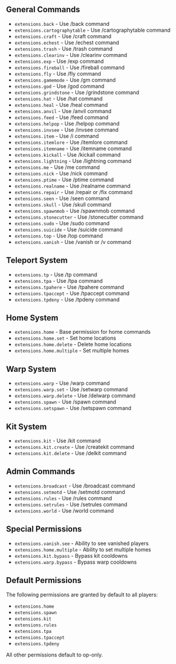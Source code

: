   ## General Commands
- `extensions.back` - Use /back command
- `extensions.cartographytable` - Use /cartographytable command
- `extensions.craft` - Use /craft command
- `extensions.echest` - Use /echest command
- `extensions.trash` - Use /trash command
- `extensions.clearinv` - Use /clearinv command
- `extensions.exp` - Use /exp command
- `extensions.fireball` - Use /fireball command
- `extensions.fly` - Use /fly command
- `extensions.gamemode` - Use /gm command
- `extensions.god` - Use /god command
- `extensions.grindstone` - Use /grindstone command
- `extensions.hat` - Use /hat command
- `extensions.heal` - Use /heal command
- `extensions.anvil` - Use /anvil command
- `extensions.feed` - Use /feed command
- `extensions.helpop` - Use /helpop command
- `extensions.invsee` - Use /invsee command
- `extensions.item` - Use /i command
- `extensions.itemlore` - Use /itemlore command
- `extensions.itemname` - Use /itemname command
- `extensions.kickall` - Use /kickall command
- `extensions.lightning` - Use /lightning command
- `extensions.me` - Use /me command
- `extensions.nick` - Use /nick command
- `extensions.ptime` - Use /ptime command
- `extensions.realname` - Use /realname command
- `extensions.repair` - Use /repair or /fix command
- `extensions.seen` - Use /seen command
- `extensions.skull` - Use /skull command
- `extensions.spawnmob` - Use /spawnmob command
- `extensions.stonecutter` - Use /stonecutter command
- `extensions.sudo` - Use /sudo command
- `extensions.suicide` - Use /suicide command
- `extensions.top` - Use /top command
- `extensions.vanish` - Use /vanish or /v command

## Teleport System
- `extensions.tp` - Use /tp command
- `extensions.tpa` - Use /tpa command
- `extensions.tpahere` - Use /tpahere command
- `extensions.tpaccept` - Use /tpaccept command
- `extensions.tpdeny` - Use /tpdeny command

## Home System
- `extensions.home` - Base permission for home commands
- `extensions.home.set` - Set home locations
- `extensions.home.delete` - Delete home locations
- `extensions.home.multiple` - Set multiple homes

## Warp System
- `extensions.warp` - Use /warp command
- `extensions.warp.set` - Use /setwarp command
- `extensions.warp.delete` - Use /delwarp command
- `extensions.spawn` - Use /spawn command
- `extensions.setspawn` - Use /setspawn command

## Kit System
- `extensions.kit` - Use /kit command
- `extensions.kit.create` - Use /createkit command
- `extensions.kit.delete` - Use /delkit command

## Admin Commands
- `extensions.broadcast` - Use /broadcast command
- `extensions.setmotd` - Use /setmotd command
- `extensions.rules` - Use /rules command
- `extensions.setrules` - Use /setrules command
- `extensions.world` - Use /world command

## Special Permissions
- `extensions.vanish.see` - Ability to see vanished players
- `extensions.home.multiple` - Ability to set multiple homes
- `extensions.kit.bypass` - Bypass kit cooldowns
- `extensions.warp.bypass` - Bypass warp cooldowns

## Default Permissions
The following permissions are granted by default to all players:
- `extensions.home`
- `extensions.spawn`
- `extensions.kit`
- `extensions.rules`
- `extensions.tpa`
- `extensions.tpaccept`
- `extensions.tpdeny`

All other permissions default to op-only.